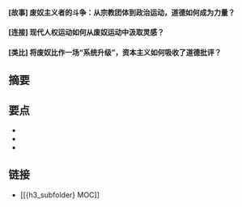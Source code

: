 #### [故事] 废奴主义者的斗争：从宗教团体到政治运动，道德如何成为力量？


#### [连接] 现代人权运动如何从废奴运动中汲取灵感？


#### [类比] 将废奴比作一场“系统升级”，资本主义如何吸收了道德批评？


## 摘要


## 要点

- 
- 
- 

## 链接

- [[{h3_subfolder} MOC]]
